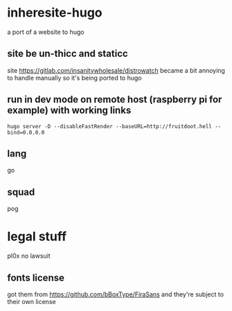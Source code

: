 # inheresite-hugo

a port of a website to hugo

## site be un-thicc and staticc

site https://gitlab.com/insanitywholesale/distrowatch became a bit annoying to handle manually so it's being ported to hugo

## run in dev mode on remote host (raspberry pi for example) with working links
```
hugo server -D --disableFastRender --baseURL=http://fruitdoot.hell --bind=0.0.0.0
```

## lang

go

## squad

pog



# legal stuff

pl0x no lawsuit

## fonts license

got them from https://github.com/bBoxType/FiraSans and they're subject to their own license
